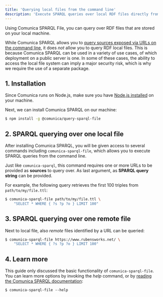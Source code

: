 ```yaml
---
title: 'Querying local files from the command line'
description: 'Execute SPARQL queries over local RDF files directly from the command line.'
---
```


Using Comunica SPARQL File, you can query over RDF files that are stored on your local machine.

<div class="note">
While Comunica SPARQL allows you to <a href="/docs/query/getting_started/query_cli/">query sources exposed via URLs on the command line</a>,
it does <i>not</i> allow you to query RDF local files.
This is because Comunica SPARQL can be used in a variety of use cases, of which deployment on a public server is one.
In some of these cases, the ability to access the local file system can imply a major security risk,
which is why we require the use of a separate package. 
</div>

## 1. Installation

Since Comunica runs on Node.js, make sure you have [Node.js installed](https://nodejs.org/en/) on your machine.

Next, we can install Comunica SPARQL on our machine:
```bash
$ npm install -g @comunica/query-sparql-file
```

## 2. SPARQL querying over one local file

After installing Comunica SPARQL, you will be given access to several commands including `comunica-sparql-file`,
which allows you to execute SPARQL queries from the command line.

Just like `comunica-sparql`, this command requires one or more URLs to be provided as **sources** to query over.
As last argument, as **SPARQL query string** can be provided.

For example, the following query retrieves the first 100 triples from `path/to/my/file.ttl`:
```bash
$ comunica-sparql-file path/to/my/file.ttl \
    "SELECT * WHERE { ?s ?p ?o } LIMIT 100"
```

## 3. SPARQL querying over one remote file

Next to local file, also _remote_ files identified by a URL can be queried:
```bash
$ comunica-sparql-file https://www.rubensworks.net/ \
    "SELECT * WHERE { ?s ?p ?o } LIMIT 100"
```

## 4. Learn more

This guide only discussed the basic functionality of `comunica-sparql-file`.
You can learn more options by invoking the _help_ command, or by [reading the Comunica SPARQL documentation](/docs/query/getting_started/query_cli/):
```text
$ comunica-sparql-file --help
```
